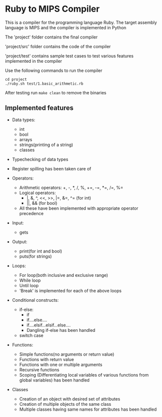 # Ruby to MIPS Compiler

This is a compiler for the programming language Ruby. The target assembly language is MIPS and the compiler is implemented in Python

The 'project' folder contains the final compiler

'project/src' folder contains the code of the compiler

'project/test' contains sample test cases to test various features implemented in the compiler

Use the following commands to run the compiler

```
cd project
./ruby.sh test/1.basic_arithmetic.rb
```

After testing run ```make clean``` to remove the binaries

## Implemented features

* Data types:
  * int
  * bool
  * arrays 
  * strings(printing of a string)
  * classes
  
 * Typechecking of data types
 * Register spilling has been taken care of
 * Operators:
   * Arithmetic operators: +, -, *, /, %, +=, -=, *=, /=, %=
   * Logical operators: 
      * |, &, ^, <<, >>, |=, &=, ^= (for int)
      * ||, && (for bool)
   * All these have been implemented with appropriate operator precedence
* Input:
   * gets
* Output:
  * print(for int and bool)
  * puts(for strings)
* Loops:
  * For loop(both inclusive and exclusive range)
  * While loop
  * Until loop
  * 'Break' is implemented for each of the above loops
* Conditional constructs:
  * if-else:
    * if
    * if....else....
    * if....elsif...elsif...else....
    * Dangling if-else has been handled
  * switch case
* Functions:
  * Simple functions(no arguments or return value)
  * Functions with return value
  * Functions with one or multiple arguments
  * Recursive functions
  * Scoping (Differentiating local variables of various functions from global variables) has been handled
* Classes
  * Creation of an object with desired set of attributes
  * Creation of multiple objects of the same class
  * Multiple classes having same names for attributes has been handled
 
 
